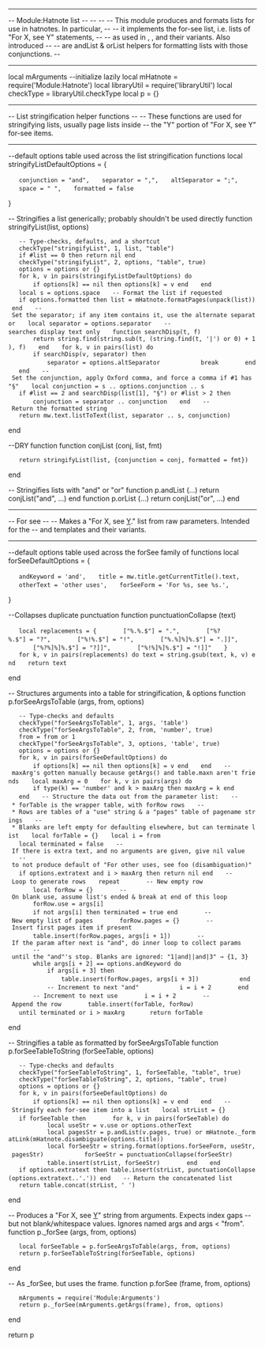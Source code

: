 ------------------------------------------------------------------------

-- Module:Hatnote list -- -- -- -- This module produces and formats
lists for use in hatnotes. In particular, -- -- it implements the
for-see list, i.e. lists of "For X, see Y" statements, -- -- as used in
, , and their variants. Also introduced -- -- are andList & orList
helpers for formatting lists with those conjunctions. --

------------------------------------------------------------------------

local mArguments --initialize lazily local mHatnote =
require('Module:Hatnote') local libraryUtil = require('libraryUtil')
local checkType = libraryUtil.checkType local p = {}

------------------------------------------------------------------------

-- List stringification helper functions -- -- These functions are used
for stringifying lists, usually page lists inside -- the "Y" portion of
"For X, see Y" for-see items.

------------------------------------------------------------------------

--default options table used across the list stringification functions
local stringifyListDefaultOptions = {

`   conjunction = "and",`
`   separator = ",",`
`   altSeparator = ";",`
`   space = " ",`
`   formatted = false`

}

-- Stringifies a list generically; probably shouldn't be used directly
function stringifyList(list, options)

`   -- Type-checks, defaults, and a shortcut`
`   checkType("stringifyList", 1, list, "table")`
`   if #list == 0 then return nil end`
`   checkType("stringifyList", 2, options, "table", true)`
`   options = options or {}`
`   for k, v in pairs(stringifyListDefaultOptions) do`
`       if options[k] == nil then options[k] = v end`
`   end`
`   local s = options.space`
`   -- Format the list if requested`
`   if options.formatted then list = mHatnote.formatPages(unpack(list)) end`
`   -- Set the separator; if any item contains it, use the alternate separator`
`   local separator = options.separator`
`   --searches display text only`
`   function searchDisp(t, f)`
`       return string.find(string.sub(t, (string.find(t, '|') or 0) + 1), f)`
`   end`
`   for k, v in pairs(list) do`
`       if searchDisp(v, separator) then`
`           separator = options.altSeparator`
`           break`
`       end`
`   end`
`   -- Set the conjunction, apply Oxford comma, and force a comma if #1 has "§"`
`   local conjunction = s .. options.conjunction .. s`
`   if #list == 2 and searchDisp(list[1], "§") or #list > 2 then`
`       conjunction = separator .. conjunction`
`   end`
`   -- Return the formatted string`
`   return mw.text.listToText(list, separator .. s, conjunction)`

end

--DRY function function conjList (conj, list, fmt)

`   return stringifyList(list, {conjunction = conj, formatted = fmt})`

end

-- Stringifies lists with "and" or "or" function p.andList (...) return
conjList("and", ...) end function p.orList (...) return conjList("or",
...) end

------------------------------------------------------------------------

-- For see -- -- Makes a "For X, see [Y](Y "wikilink")." list from raw
parameters. Intended for the -- and templates and their variants.

------------------------------------------------------------------------

--default options table used across the forSee family of functions local
forSeeDefaultOptions = {

`   andKeyword = 'and',`
`   title = mw.title.getCurrentTitle().text,`
`   otherText = 'other uses',`
`   forSeeForm = 'For %s, see %s.',`

}

--Collapses duplicate punctuation function punctuationCollapse (text)

`   local replacements = {`
`       ["%.%.$"] = ".",`
`       ["%?%.$"] = "?",`
`       ["%!%.$"] = "!",`
`       ["%.%]%]%.$"] = ".]]",`
`       ["%?%]%]%.$"] = "?]]",`
`       ["%!%]%]%.$"] = "!]]"`
`   }`
`   for k, v in pairs(replacements) do text = string.gsub(text, k, v) end`
`   return text`

end

-- Structures arguments into a table for stringification, & options
function p.forSeeArgsToTable (args, from, options)

`   -- Type-checks and defaults`
`   checkType("forSeeArgsToTable", 1, args, 'table')`
`   checkType("forSeeArgsToTable", 2, from, 'number', true)`
`   from = from or 1`
`   checkType("forSeeArgsToTable", 3, options, 'table', true)`
`   options = options or {}`
`   for k, v in pairs(forSeeDefaultOptions) do`
`       if options[k] == nil then options[k] = v end`
`   end`
`   -- maxArg's gotten manually because getArgs() and table.maxn aren't friends`
`   local maxArg = 0`
`   for k, v in pairs(args) do`
`       if type(k) == 'number' and k > maxArg then maxArg = k end`
`   end`
`   -- Structure the data out from the parameter list:`
`   -- * forTable is the wrapper table, with forRow rows`
`   -- * Rows are tables of a "use" string & a "pages" table of pagename strings`
`   -- * Blanks are left empty for defaulting elsewhere, but can terminate list`
`   local forTable = {}`
`   local i = from`
`   local terminated = false`
`   -- If there is extra text, and no arguments are given, give nil value`
`   -- to not produce default of "For other uses, see foo (disambiguation)"`
`   if options.extratext and i > maxArg then return nil end`
`   -- Loop to generate rows`
`   repeat`
`       -- New empty row`
`       local forRow = {}`
`       -- On blank use, assume list's ended & break at end of this loop`
`       forRow.use = args[i]`
`       if not args[i] then terminated = true end`
`       -- New empty list of pages`
`       forRow.pages = {}`
`       -- Insert first pages item if present`
`       table.insert(forRow.pages, args[i + 1])`
`       -- If the param after next is "and", do inner loop to collect params`
`       -- until the "and"'s stop. Blanks are ignored: "1|and||and|3" → {1, 3}`
`       while args[i + 2] == options.andKeyword do`
`           if args[i + 3] then `
`               table.insert(forRow.pages, args[i + 3])`
`           end`
`           -- Increment to next "and"`
`           i = i + 2`
`       end`
`       -- Increment to next use`
`       i = i + 2`
`       -- Append the row`
`       table.insert(forTable, forRow)`
`   until terminated or i > maxArg`
`   `
`   return forTable`

end

-- Stringifies a table as formatted by forSeeArgsToTable function
p.forSeeTableToString (forSeeTable, options)

`   -- Type-checks and defaults`
`   checkType("forSeeTableToString", 1, forSeeTable, "table", true)`
`   checkType("forSeeTableToString", 2, options, "table", true)`
`   options = options or {}`
`   for k, v in pairs(forSeeDefaultOptions) do`
`       if options[k] == nil then options[k] = v end`
`   end`
`   -- Stringify each for-see item into a list`
`   local strList = {}`
`   if forSeeTable then`
`       for k, v in pairs(forSeeTable) do`
`           local useStr = v.use or options.otherText`
`           local pagesStr = p.andList(v.pages, true) or mHatnote._formatLink(mHatnote.disambiguate(options.title))`
`           local forSeeStr = string.format(options.forSeeForm, useStr, pagesStr)`
`           forSeeStr = punctuationCollapse(forSeeStr)`
`           table.insert(strList, forSeeStr)`
`       end`
`   end`
`   if options.extratext then table.insert(strList, punctuationCollapse(options.extratext..'.')) end`
`   -- Return the concatenated list`
`   return table.concat(strList, ' ')`

end

-- Produces a "For X, see [Y](Y "wikilink")" string from arguments.
Expects index gaps -- but not blank/whitespace values. Ignores named
args and args \< "from". function p._forSee (args, from, options)

`   local forSeeTable = p.forSeeArgsToTable(args, from, options)`
`   return p.forSeeTableToString(forSeeTable, options)`

end

-- As _forSee, but uses the frame. function p.forSee (frame, from,
options)

`   mArguments = require('Module:Arguments')`
`   return p._forSee(mArguments.getArgs(frame), from, options)`

end

return p